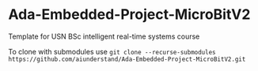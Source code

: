 # Ada-Embedded-Project-MicroBitV2
Template for USN BSc intelligent real-time systems course

To clone with submodules use `git clone --recurse-submodules https://github.com/aiunderstand/Ada-Embedded-Project-MicroBitV2.git`


